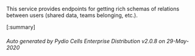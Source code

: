 






This service provides endpoints for getting rich schemas of relations between users (shared data, teams belonging, etc.).

[:summary]

###### Auto generated by Pydio Cells Enterprise Distribution v2.0.8 on 29-May-2020
